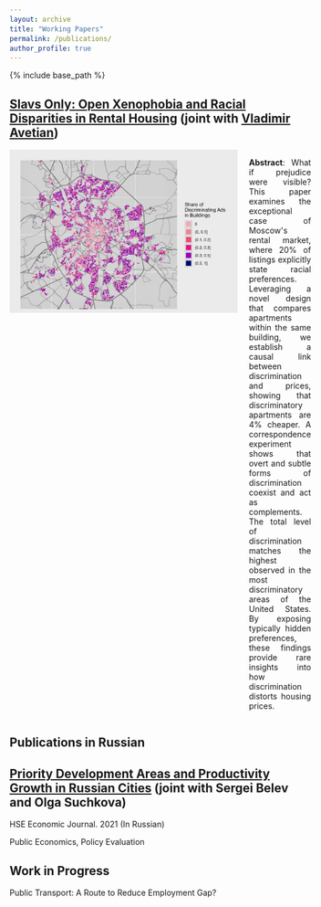 ```yaml
---
layout: archive
title: "Working Papers"
permalink: /publications/
author_profile: true
---
```


{% include base_path %}

<a href="https://papers.ssrn.com/sol3/papers.cfm?abstract_id=4983808" target="_blank">Slavs Only: Open Xenophobia and Racial Disparities in Rental Housing</a> (joint with <a href="https://vladimir-avetian.github.io/" target="_blank">Vladimir Avetian</a>)
-----

<div style="display: flex; align-items: flex-start;">
       <img src="/images/map_dots_cat.jpg" alt="Viktor" style="width: 400px; margin-right: 20px;">
  <div>
 <p align="justify"><b>Abstract</b>: What if prejudice were visible? This paper examines the exceptional case of Moscow's rental market, where 20% of listings explicitly state racial preferences. Leveraging a novel design that compares apartments within the same building, we establish a causal link between discrimination and prices, showing that discriminatory apartments are 4% cheaper. A correspondence experiment shows that overt and subtle forms of discrimination coexist and act as complements. The total level of discrimination matches the highest observed in the most discriminatory areas of the United States. By exposing typically hidden preferences, these findings provide rare insights into how discrimination distorts housing prices.</p>
  </div>
</div>

Publications in Russian 
-----


<a href="https://ej.hse.ru/en/2021-25-1/450433202.html" target="_blank">Priority Development Areas and Productivity Growth in Russian Cities</a> (joint with Sergei Belev and Olga Suchkova)
-----
<div>
 <p>HSE Economic Journal. 2021 (In Russian)</p>
 <p>Public Economics, Policy Evaluation</p>
</div>

Work in Progress
-----
Public Transport: A Route to Reduce Employment Gap?







